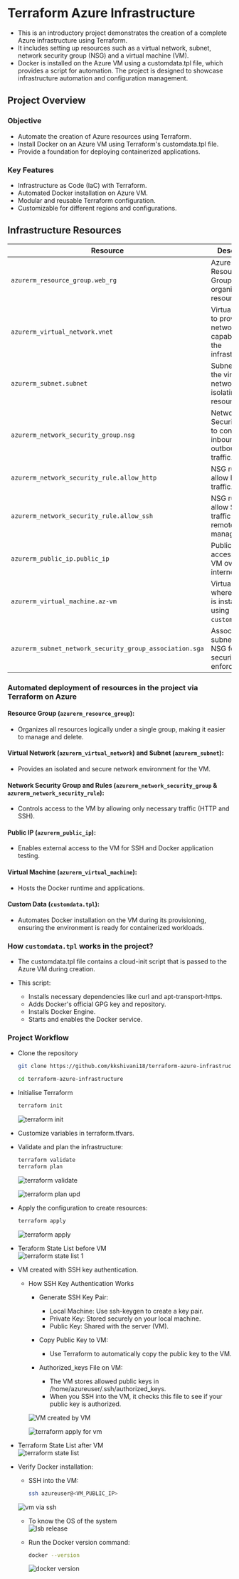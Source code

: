 # Terraform Azure Infrastructure

- This is an introductory project demonstrates the creation of a complete Azure infrastructure using Terraform. 
- It includes setting up resources such as a virtual network, subnet, network security group (NSG) and a virtual machine (VM). 
- Docker is installed on the Azure VM using a customdata.tpl file, which provides a script for automation. The project is designed to showcase infrastructure automation and configuration management.

## Project Overview
### Objective
- Automate the creation of Azure resources using Terraform.
- Install Docker on an Azure VM using Terraform's customdata.tpl file.
- Provide a foundation for deploying containerized applications.  

### Key Features
- Infrastructure as Code (IaC) with Terraform.
- Automated Docker installation on Azure VM.
- Modular and reusable Terraform configuration.
- Customizable for different regions and configurations.

## Infrastructure Resources
| **Resource**                       | **Description**                                                                                   |
|------------------------------------|---------------------------------------------------------------------------------------------------|
| `azurerm_resource_group.web_rg`    | Azure Resource Group to organize all resources.                                                  |
| `azurerm_virtual_network.vnet`     | Virtual Network to provide networking capabilities for the infrastructure.                       |
| `azurerm_subnet.subnet`            | Subnet within the virtual network for isolating resources.                                       |
| `azurerm_network_security_group.nsg` | Network Security Group to control inbound and outbound traffic.                                 |
| `azurerm_network_security_rule.allow_http` | NSG rule to allow HTTP traffic.                                                                |
| `azurerm_network_security_rule.allow_ssh` | NSG rule to allow SSH traffic for remote management.                                           |
| `azurerm_public_ip.public_ip`      | Public IP for accessing the VM over the internet.                                                |
| `azurerm_virtual_machine.az-vm`    | Virtual Machine where Docker is installed using `customdata.tpl`.                               |
| `azurerm_subnet_network_security_group_association.sga` | Associates the subnet with the NSG for security enforcement.                                   |

### Automated deployment of resources in the project via Terraform on Azure

#### Resource Group (`azurerm_resource_group`):
- Organizes all resources logically under a single group, making it easier to manage and delete.

#### Virtual Network (`azurerm_virtual_network`) and Subnet (`azurerm_subnet`):
- Provides an isolated and secure network environment for the VM.

#### Network Security Group and Rules (`azurerm_network_security_group` & `azurerm_network_security_rule`):
- Controls access to the VM by allowing only necessary traffic (HTTP and SSH).

#### Public IP (`azurerm_public_ip`):
- Enables external access to the VM for SSH and Docker application testing.

#### Virtual Machine (`azurerm_virtual_machine`):
- Hosts the Docker runtime and applications.

#### Custom Data (`customdata.tpl`):
- Automates Docker installation on the VM during its provisioning, ensuring the environment is ready for containerized workloads.

### How `customdata.tpl` works in the project?
- The customdata.tpl file contains a cloud-init script that is passed to the Azure VM during creation.  

- This script:
    - Installs necessary dependencies like curl and apt-transport-https.
    - Adds Docker's official GPG key and repository.
    - Installs Docker Engine.
    - Starts and enables the Docker service.

### Project Workflow  

- Clone the repository 
    ```bash
    git clone https://github.com/kkshivani18/terraform-azure-infrastructure.git
    ```

    ```bash
    cd terraform-azure-infrastructure
    ```

- Initialise Terraform
    ```bash
    terraform init
    ```
    ![terraform init](<./images/terraform init.png>)

- Customize variables in terraform.tfvars.  

- Validate and plan the infrastructure:  
    ```bash
    terraform validate
    terraform plan
    ```  

    ![terraform validate](<./images/terraform validate.png>)  

    ![terraform plan upd](<./images/terraform plan upd.png>)

- Apply the configuration to create resources:  
    ```bash
    terraform apply
    ```  

    ![terraform apply](<./images/terraform apply.png>)

- Teraform State List before VM  
    ![terraform state list 1](<./images/state list bef.png>)

- VM created with SSH key authentication. 
    - How SSH Key Authentication Works
        - Generate SSH Key Pair:
            - Local Machine: Use ssh-keygen to create a key pair.
            - Private Key: Stored securely on your local machine.
            - Public Key: Shared with the server (VM).

        - Copy Public Key to VM:
            - Use Terraform to automatically copy the public key to the VM.

        - Authorized_keys File on VM:
            - The VM stores allowed public keys in /home/azureuser/.ssh/authorized_keys.
            - When you SSH into the VM, it checks this file to see if your public key is authorized.

        ![VM created by VM](<./images/vm ssh.png>)  

        ![terraform apply for vm](<./images/vm apply.png>)  

- Terraform State List after VM  
    ![terraform state list](<./images/state list after.png>)

- Verify Docker installation:  
    - SSH into the VM:  
        ```bash
        ssh azureuser@<VM_PUBLIC_IP>
        ```  

    ![vm via ssh](<./images/vm via ssh.png>)  

    - To know the OS of the system  
    ![lsb release](<./images/lsb_release.png>)

    - Run the Docker version command:  
        ```bash
        docker --version
        ```  
        ![docker version](<./images/docker version.png>)


